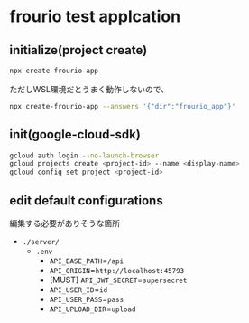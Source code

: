 # frourio test applcation

## initialize(project create)
```sh
npx create-frourio-app
```
ただしWSL環境だとうまく動作しないので、
```sh
npx create-frourio-app --answers '{"dir":"frourio_app"}'
```

## init(google-cloud-sdk)
```sh
gcloud auth login --no-launch-browser
gcloud projects create <project-id> --name <display-name>
gcloud config set project <project-id>
```

## 

## edit default configurations
編集する必要がありそうな箇所
* `./server/`
	* `.env`
		* `API_BASE_PATH`=`/api`
		* `API_ORIGIN`=`http://localhost:45793`
		* [MUST] `API_JWT_SECRET`=`supersecret`
		* `API_USER_ID`=`id`
		* `API_USER_PASS`=`pass`
		* `API_UPLOAD_DIR`=`upload`

